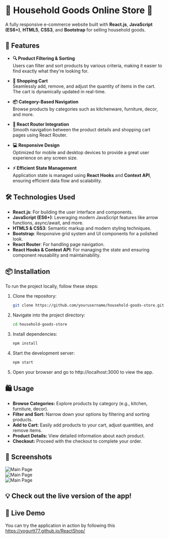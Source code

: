 # 🌟 Household Goods Online Store 🌟

A fully responsive e-commerce website built with **React.js**, **JavaScript (ES6+)**, **HTML5**, **CSS3**, and **Bootstrap** for selling household goods.

## 🚀 Features

- **🔍 Product Filtering & Sorting**  
  Users can filter and sort products by various criteria, making it easier to find exactly what they're looking for.

- **🛒 Shopping Cart**  
  Seamlessly add, remove, and adjust the quantity of items in the cart. The cart is dynamically updated in real-time.

- **📦 Category-Based Navigation**  
  Browse products by categories such as kitchenware, furniture, decor, and more.

- **🔗 React Router Integration**  
  Smooth navigation between the product details and shopping cart pages using React Router.

- **💻 Responsive Design**  
  Optimized for mobile and desktop devices to provide a great user experience on any screen size.

- **⚡ Efficient State Management**  
  Application state is managed using **React Hooks** and **Context API**, ensuring efficient data flow and scalability.

## 🛠 Technologies Used

- **React.js**: For building the user interface and components.
- **JavaScript (ES6+)**: Leveraging modern JavaScript features like arrow functions, async/await, and more.
- **HTML5 & CSS3**: Semantic markup and modern styling techniques.
- **Bootstrap**: Responsive grid system and UI components for a polished look.
- **React Router**: For handling page navigation.
- **React Hooks & Context API**: For managing the state and ensuring component reusability and maintainability.

## 📦 Installation

To run the project locally, follow these steps:

1. Clone the repository:
   ```bash
   git clone https://github.com/yourusername/household-goods-store.git
2. Navigate into the project directory:
   ```bash
   cd household-goods-store
3. Install dependencies:
   ```bash
   npm install
4. Start the development server:
   ```bash
   npm start
5. Open your browser and go to http://localhost:3000 to view the app.
   
## 🛍 Usage
- **Browse Categories:** Explore products by category (e.g., kitchen, furniture, decor).
- **Filter and Sort:** Narrow down your options by filtering and sorting products.
- **Add to Cart:** Easily add products to your cart, adjust quantities, and remove items.
- **Product Details:** View detailed information about each product.
- **Checkout:** Proceed with the checkout to complete your order.

## 📸 Screenshots
![Main Page](./screens/first.png)  
![Main Page](./screens/second.png)  
![Main Page](./screens/third.png)  

## 💡 Check out the live version of the app!
## 🔗 Live Demo
You can try the application in action by following this https://yogurtt77.github.io/ReactShop/

